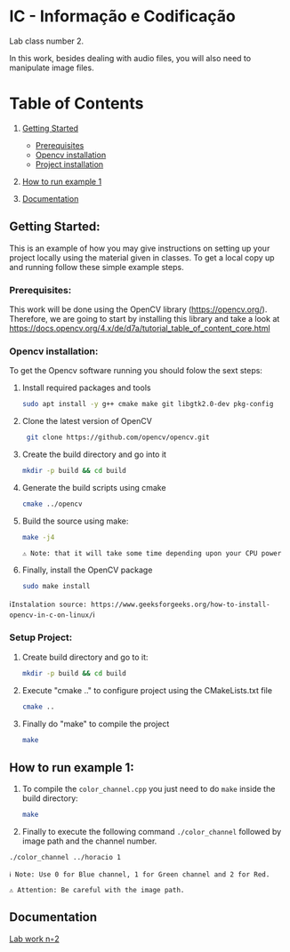 
# IC - Informação e Codificação

Lab class number 2.

In this work, besides dealing with audio files, you will also need to manipulate image files.


# Table of Contents

1. [Getting Started](#getting-started)
   - [Prerequisites](#prerequisites)
   - [Opencv installation](#opencv_installation)
   - [Project installation](#project_installation)

2. [How to run example 1](#example_1)

9. [Documentation](#documentation)

## Getting Started: <a name="getting-started"></a>

This is an example of how you may give instructions on setting up your project locally using the material given in classes.
To get a local copy up and running follow these simple example steps.


### Prerequisites:<a name="prerequisites"></a>


This work will be done using the OpenCV library (https://opencv.org/).
Therefore, we are going to start by installing this library and take a look at https://docs.opencv.org/4.x/de/d7a/tutorial_table_of_content_core.html 

### Opencv installation:<a name="opencv_installation"></a>

To get the Opencv software running you should folow the sext steps:

1. Install required packages and tools
   ```sh
   sudo apt install -y g++ cmake make git libgtk2.0-dev pkg-config
   ```
2. Clone the latest version of OpenCV
   ```sh
    git clone https://github.com/opencv/opencv.git
   ```
3. Create the build directory and go into it
   ```sh
   mkdir -p build && cd build
   ```
4. Generate the build scripts using cmake
   ```sh
   cmake ../opencv
   ```
5. Build the source using make:
   ```sh
   make -j4
   ```
   `⚠️ Note: that it will take some time depending upon your CPU power`

6. Finally, install the OpenCV package
   ```sh
   sudo make install
   ```

ℹ️`Instalation source: https://www.geeksforgeeks.org/how-to-install-opencv-in-c-on-linux/`ℹ️


### Setup Project:<a name="project_installation"></a>


1. Create build directory and go to it: 
   ```sh
   mkdir -p build && cd build
   ```
2. Execute "cmake .." to configure project using the CMakeLists.txt file
   ```sh
   cmake ..
   ```
3. Finally do "make" to compile the project
   ```sh
   make
   ```


## How to run example 1: <a name="example_1"></a>


1. To compile the `color_channel.cpp` you just need to do `make` inside the build directory:
   ```sh
   make
   ```
2.  Finally to execute the following command `./color_channel` followed by image path and the channel number.
   ```sh
   ./color_channel ../horacio 1
   ```


`ℹ️ Note: Use 0 for Blue channel, 1 for Green channel and 2 for Red.`

`⚠️ Attention: Be careful with the image path.`

## Documentation <a name="documentation"></a>

[Lab work n◦2](https://elearning.ua.pt/pluginfile.php/4438659/mod_resource/content/2/trab2.pdf)

